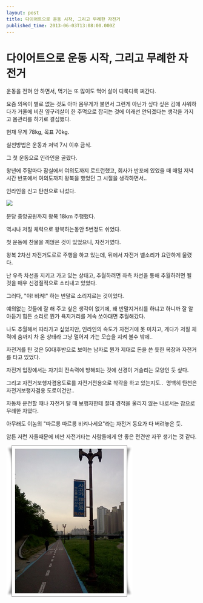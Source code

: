 ```yaml
---
layout: post
title: 다이어트으로 운동 시작, 그리고 무례한 자전거
published_time: 2013-06-03T13:08:00.000Z
---
```


# 다이어트으로 운동 시작, 그리고 무례한 자전거


운동을 전혀 안 하면서, 먹기는 또 많이도 먹어 살이 디룩디룩 쪄간다.

요즘 의욕이 별로 없는 것도 아마 몸무게가 불면서 그런게 아닌가 싶다 싶은 김에 샤워하다가 거울에 비친 옆구리살이 한 주먹으로 잡히는 것에 이래선 안되겠다는 생각을 가지고 몸관리를 하기로 결심했다.

현재 무게 78kg, 목표 70kg.

실천방법은 운동과 저녁 7시 이후 금식.

그 첫 운동으로 인라인을 골랐다.

왕년에 주말마다 잠실에서 여의도까지 로드런했고, 회사가 반포에 있었을 때 매일 저녁시간 반포에서 여의도까지 왕복을 했었던 그 시절을 생각하면서..

인라인을 신고 탄천으로 나섰다.

![](../600x0/http/pds26.egloos.com/pds/201306/03/80/a0109780_51ac101185ed3.jpg)

분당 중앙공원까지 왕복 18km 주행했다.

역시나 저질 체력으로 왕복하는동안 5번정도 쉬었다.

첫 운동에 찬물을 끼얹은 것이 있었으니, 자전거였다.

왕복 2차선 자전거도로로 주행을 하고 있는데, 뒤에서 자전거 벨소리가 요란하게 울렸다.

난 우측 차선을 지키고 가고 있는 상태고, 추월하려면 좌측 차선을 통해 추월하려면 될 것을 매우 신경질적으로 소리내고 있었다.

그러다, "야! 비켜!" 하는 반말로 소리지르는 것이었다.

예의없는 것들에 잘 해 주고 싶은 생각이 없기에, 왜 반말지거리를 하냐고 하니까 잘 알아듣기 힘든 소리로 뭔가 욕지거리를 계속 쏘아대면 추월해갔다.

나도 추월해서 따라가고 싶었지만, 인라인의 속도가 자전거에 못 미치고, 게다가 저질 체력에 숨까지 차 온 상태라 그냥 멀어져 가는 모습을 지켜 볼수 밖에..

자전거를 탄 것은 50대후반으로 보이는 남자로 뭔가 제대로 돈을 쓴 듯한 복장과 자전거를 타고 있었다.

자전거 입장에서는 자기의 전속력에 방해되는 것에 신경이 거슬리는 모양인 듯 싶다.

그리고 자전거보행자겸용도로를 자전거전용으로 착각을 하고 있는지도..  명백히 탄천은 자전거보행자겸용 도로이건만..

자동차 운전할 때나 자전거 탈 때 보행자한테 절대 경적을 울리지 않는 나로서는 참으로 무례한 자였다.

아무래도 이놈의 "따르릉 따르릉 비켜나세요"라는 자전거 동요가 다 버려놓은 듯.

암튼 저런 자들때문에 비싼 자전거타는 사람들에게 안 좋은 편견만 자꾸 생기는 것 같다.

![](../pds/201306/03/80/a0109780_51ac112acc3d8.jpg)


